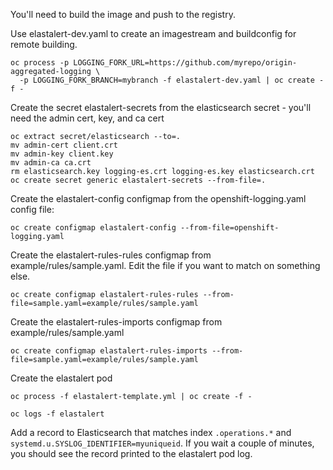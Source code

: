 You'll need to build the image and push to the registry.

Use elastalert-dev.yaml to create an imagestream and buildconfig
for remote building.

    oc process -p LOGGING_FORK_URL=https://github.com/myrepo/origin-aggregated-logging \
      -p LOGGING_FORK_BRANCH=mybranch -f elastalert-dev.yaml | oc create -f -

Create the secret elastalert-secrets from the elasticsearch secret -
you'll need the admin cert, key, and ca cert

    oc extract secret/elasticsearch --to=.
    mv admin-cert client.crt
    mv admin-key client.key
    mv admin-ca ca.crt
    rm elasticsearch.key logging-es.crt logging-es.key elasticsearch.crt
    oc create secret generic elastalert-secrets --from-file=.

Create the elastalert-config configmap from the openshift-logging.yaml
config file:

    oc create configmap elastalert-config --from-file=openshift-logging.yaml

Create the elastalert-rules-rules configmap from example/rules/sample.yaml.  Edit the
file if you want to match on something else.

    oc create configmap elastalert-rules-rules --from-file=sample.yaml=example/rules/sample.yaml

Create the elastalert-rules-imports configmap from example/rules/sample.yaml

    oc create configmap elastalert-rules-imports --from-file=sample.yaml=example/rules/sample.yaml

Create the elastalert pod

    oc process -f elastalert-template.yml | oc create -f -

    oc logs -f elastalert

Add a record to Elasticsearch that matches index `.operations.*` and
`systemd.u.SYSLOG_IDENTIFIER=myuniqueid`.  If you wait a couple of minutes, you should
see the record printed to the elastalert pod log.
